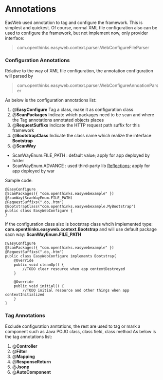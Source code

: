 # Annotations
EasWeb used annotation to tag and configure the framework. This is simplest and quickest. Of course, normal XML file configuration also can be used to configure the framework, but not implement now, only provider interface:
> com.openthinks.easyweb.context.parser.WebConfigureFileParser

### Configuration Annotations
Relative to the way of XML file configuration, the annotation configuration will parsed by 
> com.openthinks.easyweb.context.parser.WebConfigureAnnoationParser

As below is the configuration annotations list:
1. @**EasyConfigure** Tag a class, make it as configuration class
2. @**ScanPackages**  Indicate which packages need to be scan and where the Tag annotations annotated objects places 
3. @**RequestSuffixs** Indicate the HTTP request path suffix for this framework
4. @**BootstrapClass** Indicate the class name which realize the interface **Bootstrap**
5. @**ScanWay**
  * ScanWayEnum.FILE_PATH : default value; apply for app deployed by folder
  * ScanWayEnum.ADVANCE : used third-party lib [Reflections](https://github.com/ronmamo/reflections); apply for app deployed by war


Sample code:
```
@EasyConfigure
@ScanPackages({ "com.openthinks.easywebexample" })
@ScanWay(ScanWayEnum.FILE_PATH)
@RequestSuffixs(".do,.htm")
@BootstrapClass("com.openthinks.easywebexample.MyBootstrap")
public class EasyWebConfigure {
}
```
If the configuration class also is bootstrap class whcih implemented type: **com.openthinks.easyweb.context.Bootstrap**
and will use default package sacn way: **ScanWayEnum.FILE_PATH**

```
@EasyConfigure
@ScanPackages({ "com.openthinks.easywebexample" })
@RequestSuffixs(".do,.htm")
public class EasyWebConfigure implements Bootstrap{
    @Override
	public void cleanUp() {
        //TODO clear resource when app contextDestroyed
	}

	@Override
	public void initial() {
		//TODO initial resource and other things when app contextInitialized
	}
}
```


### Tag Annotations
Exclude configuration anntations, the rest are used to tag or mark a component such as Java POJO class, class field, class method
As below is the tag annotations list:
1. @**Controller**
2. @**Filter**
3. @**Mapping**
4. @**ResponseReturn**
5. @**Jsonp**
6. @**AutoComponent**




